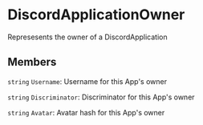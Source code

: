 DiscordApplicationOwner
========================
Represesents the owner of a DiscordApplication

## Members
`string` `Username`: Username for this App's owner

`string` `Discriminator`: Discriminator for this App's owner

`string` `Avatar`: Avatar hash for this App's owner
